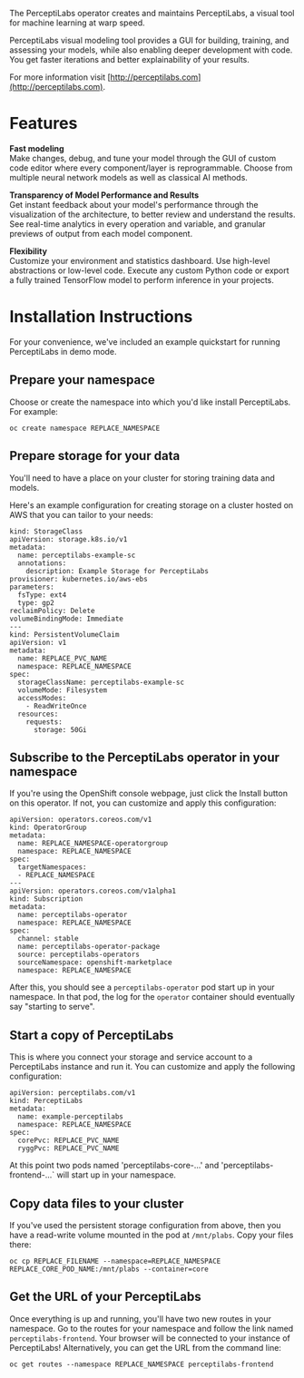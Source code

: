 The PerceptiLabs operator creates and maintains PerceptiLabs, a visual tool for machine learning at warp speed.

PerceptiLabs visual modeling tool provides a GUI for building,
training, and assessing your models, while also enabling deeper
development with code. You get faster iterations and better
explainability of your results.

For more information visit [http://perceptilabs.com](http://perceptilabs.com).

# Features

**Fast modeling**  
Make changes, debug, and tune your model through the GUI of custom code
editor where every component/layer is reprogrammable. Choose from
multiple neural network models as well as classical AI methods.


**Transparency of Model Performance and Results**  
Get instant feedback about your model's performance through the
visualization of the architecture, to better review and understand the
results. See real-time analytics in every operation and variable, and
granular previews of output from each model component.


**Flexibility**  
Customize your environment and statistics dashboard. Use high-level
abstractions or low-level code. Execute any custom Python code or export
a fully trained TensorFlow model to perform inference in your projects.



# Installation Instructions  
For your convenience, we've included an example quickstart for running PerceptiLabs in demo mode.

## Prepare your namespace  
Choose or create the namespace into which you'd like install PerceptiLabs. For example:  
```
oc create namespace REPLACE_NAMESPACE
```

## Prepare storage for your data

You'll need to have a place on your cluster for storing training data and models.

Here's an example configuration for creating storage on a cluster hosted on AWS that you can tailor to your needs:

```
kind: StorageClass
apiVersion: storage.k8s.io/v1
metadata:
  name: perceptilabs-example-sc
  annotations:
    description: Example Storage for PerceptiLabs
provisioner: kubernetes.io/aws-ebs
parameters:
  fsType: ext4
  type: gp2
reclaimPolicy: Delete
volumeBindingMode: Immediate
---
kind: PersistentVolumeClaim
apiVersion: v1
metadata:
  name: REPLACE_PVC_NAME
  namespace: REPLACE_NAMESPACE
spec:
  storageClassName: perceptilabs-example-sc
  volumeMode: Filesystem
  accessModes:
    - ReadWriteOnce
  resources:
    requests:
      storage: 50Gi
```

## Subscribe to the PerceptiLabs operator in your namespace

If you're using the OpenShift console webpage, just click the Install button on this operator. If not, you can customize and apply this configuration:

```
apiVersion: operators.coreos.com/v1
kind: OperatorGroup
metadata:
  name: REPLACE_NAMESPACE-operatorgroup
  namespace: REPLACE_NAMESPACE
spec:
  targetNamespaces:
  - REPLACE_NAMESPACE
---
apiVersion: operators.coreos.com/v1alpha1
kind: Subscription
metadata:
  name: perceptilabs-operator
  namespace: REPLACE_NAMESPACE
spec:
  channel: stable
  name: perceptilabs-operator-package
  source: perceptilabs-operators
  sourceNamespace: openshift-marketplace
  namespace: REPLACE_NAMESPACE
```

After this, you should see a `perceptilabs-operator` pod start up in your namespace. In that pod, the log for the `operator` container should eventually say "starting to serve".

## Start a copy of PerceptiLabs

This is where you connect your storage and service account to a PerceptiLabs instance and run it. You can customize and apply the following configuration:

```
apiVersion: perceptilabs.com/v1
kind: PerceptiLabs
metadata:
  name: example-perceptilabs
  namespace: REPLACE_NAMESPACE
spec:
  corePvc: REPLACE_PVC_NAME
  ryggPvc: REPLACE_PVC_NAME
```

At this point two pods named 'perceptilabs-core-...' and 'perceptilabs-frontend-...` will start up in your namespace.

## Copy data files to your cluster

If you've used the persistent storage configuration from above, then you have a read-write volume mounted in the pod at `/mnt/plabs`. Copy your files there:

```
oc cp REPLACE_FILENAME --namespace=REPLACE_NAMESPACE REPLACE_CORE_POD_NAME:/mnt/plabs --container=core
```

## Get the URL of your PerceptiLabs

Once everything is up and running, you'll have two new routes in your namespace. Go to the routes for your namespace and follow the link named `perceptilabs-frontend`. Your browser will be connected to your instance of PerceptiLabs! Alternatively, you can get the URL from the command line:

```
oc get routes --namespace REPLACE_NAMESPACE perceptilabs-frontend
```


